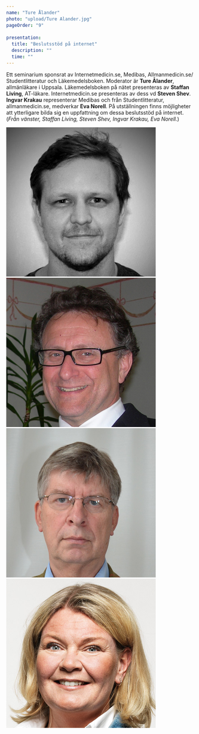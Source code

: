 ```yaml
---
name: "Ture Ålander"
photo: "upload/Ture Alander.jpg" 
pageOrder: "9"

presentation:
  title: "Beslutsstöd på internet"
  description: ""
  time: ""
---
```

Ett seminarium sponsrat av Internetmedicin.se, Medibas, Allmanmedicin.se/ Studentlitteratur och Läkemedelsboken. 
Moderator är **Ture Ålander**, allmänläkare i Uppsala. 
Läkemedelsboken på nätet presenteras av **Staffan Living**, AT-läkare. Internetmedicin.se presenteras av dess vd **Steven Shev**. **Ingvar Krakau** representerar Medibas och från Studentlitteratur, allmanmedicin.se, medverkar **Eva Norell**.
På utställningen finns möjligheter att ytterligare bilda sig en uppfattning om dessa beslutsstöd på internet. 
<br>(*Från vänster, Staffan Living, Steven Shev, Ingvar Krakau, Eva Norell.*)

<img class="photo" src="upload/Staffan Living.jpg"><img class="photo" src="upload/Steven Shev.jpg"><img class="photo" src="upload/Ingvar Krakau.jpg"><img class="photo" src="upload/Eva Norell_Studentlitteratur.jpg">